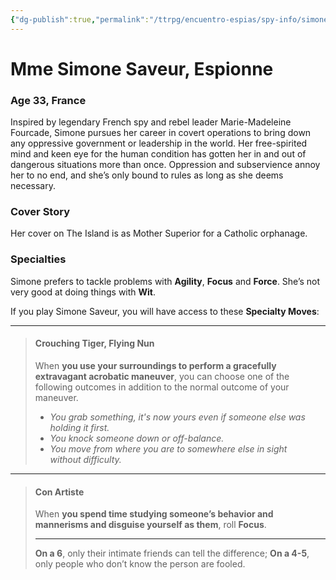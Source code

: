 ```yaml
---
{"dg-publish":true,"permalink":"/ttrpg/encuentro-espias/spy-info/simone-saveur/","tags":["TTRPG/Games/EE"]}
---
```


# Mme Simone Saveur, Espionne
### Age 33, France

Inspired by legendary French spy and rebel leader Marie-Madeleine Fourcade, Simone pursues her career in covert operations to bring down any oppressive government or leadership in the world. Her free-spirited mind and keen eye for the human condition has gotten her in and out of dangerous situations more than once. Oppression and subservience annoy her to no end, and she’s only bound to rules as long as she deems necessary. 

### Cover Story
Her cover on The Island is as Mother Superior for a Catholic orphanage.

### Specialties
Simone prefers to tackle problems with **Agility**, **Focus** and **Force**. She’s not very good at doing things with **Wit**.

If you play Simone Saveur, you will have access to these **Specialty Moves**:

---

>#### Crouching Tiger, Flying Nun
>When **you use your surroundings to perform a gracefully extravagant acrobatic maneuver**, you can choose one of the following outcomes in addition to the normal outcome of your maneuver.
>
>- *You grab something, it's now yours even if someone else was holding it first.*
>- *You knock someone down or off-balance.*
>- *You move from where you are to somewhere else in sight without difficulty.*

---
>#### Con Artiste
>When **you spend time studying someone’s behavior and mannerisms and disguise yourself as them**, roll **Focus**.
>
>---
>**On a 6**, only their intimate friends can tell the difference;
>**On a 4-5**, only people who don’t know the person are fooled.